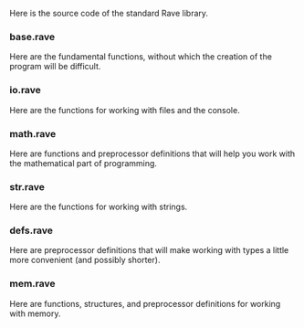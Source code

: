 Here is the source code of the standard Rave library.

### base.rave
Here are the fundamental functions, without which the creation of the program will be difficult.

### io.rave
Here are the functions for working with files and the console.

### math.rave
Here are functions and preprocessor definitions that will help you work with the mathematical part of programming.

### str.rave
Here are the functions for working with strings.

### defs.rave
Here are preprocessor definitions that will make working with types a little more convenient (and possibly shorter).

### mem.rave
Here are functions, structures, and preprocessor definitions for working with memory.
